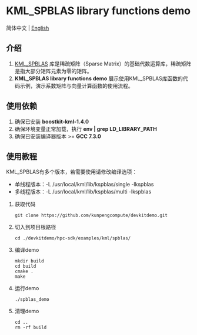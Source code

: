 # **KML_SPBLAS library functions demo**

简体中文 | [English](README_en.md)

## 介绍

1. [KML_SPBLAS](https://www.hikunpeng.com/document/detail/zh/kunpengaccel/math-lib/devg-kml/kunpengaccel_kml_16_0067.html)
   库是稀疏矩阵（Sparse Matrix）的基础代数运算库，稀疏矩阵是指大部分矩阵元素为零的矩阵。
2. **KML_SPBLAS library functions demo** 展示使用KML_SPBLAS库函数的代码示例，演示系数矩阵与向量计算函数的使用流程。

## 使用依赖

1. 确保已安装 **boostkit-kml-1.4.0**
2. 确保环境变量正常加载，执行 **env | grep LD_LIBRARY_PATH**
3. 确保已安装编译器版本 >= **GCC 7.3.0**

## 使用教程

KML_SPBLAS有多个版本，若需要使用请修改编译选项：
- 单线程版本：-L /usr/local/kml/lib/kspblas/single -lkspblas
- 多线程版本：-L /usr/local/kml/lib/kspblas/multi -lkspblas

1. 获取代码

   ```shell
   git clone https://github.com/kunpengcompute/devkitdemo.git
   ```

2. 切入到项目根路径

   ```shell
   cd ./devkitdemo/hpc-sdk/examples/kml/spblas/
   ```

3. 编译demo

   ```shell
   mkdir build
   cd build
   cmake .
   make
   ```

4. 运行demo

   ```shell
   ./spblas_demo
   ```

5. 清理demo

   ```shell
   cd ..
   rm -rf build
   ```